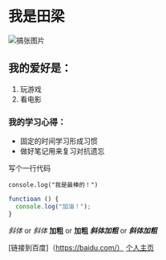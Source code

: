 # 我是田梁
![搞张图片](http://a1.att.hudong.com/05/00/01300000194285122188000535877.jpg)

## 我的爱好是：

1. 玩游戏
2. 看电影

### 我的学习心得：

* 固定的时间学习形成习惯
* 做好笔记用来复习对抗遗忘

写个一行代码

    console.log("我是最棒的！")
    
~~~javascript
functioan () {
  console.log("加油！");
}
~~~

*斜体* or _斜体_
**加粗** or __加粗__
***斜体加粗*** or ___斜体加粗___

[链接到百度]（https://baidu.com/）
[个人主页][person]

[person]: amber-tian.github.io
